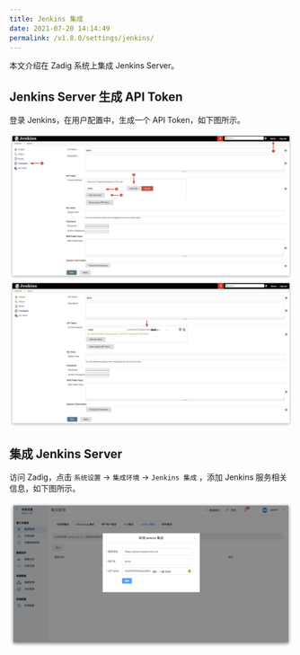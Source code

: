 ```yaml
---
title: Jenkins 集成
date: 2021-07-20 14:14:49
permalink: /v1.8.0/settings/jenkins/
---
```


本文介绍在 Zadig 系统上集成 Jenkins Server。

## Jenkins Server 生成 API Token

登录 Jenkins，在用户配置中，生成一个 API Token，如下图所示。

![api-token](./_images/generate_jenkins_token_1.png)
![api-token](./_images/generate_jenkins_token_2.png)

## 集成 Jenkins Server

访问 Zadig，点击 `系统设置` ->  `集成环境` -> `Jenkins 集成` ，添加 Jenkins 服务相关信息，如下图所示。

![add-jenkins-server](./_images/add_jenkins_server.png)